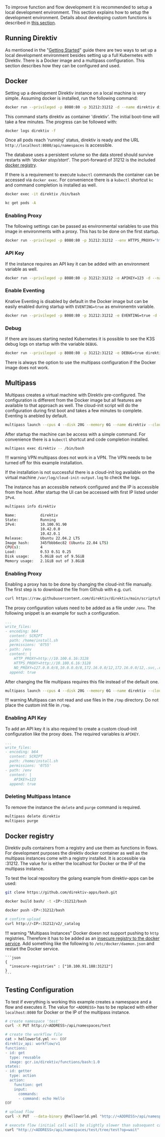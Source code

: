 To improve function and flow development it is recommended to setup a local development environment. This section explains how to setup the development environment. Details about developing custom functions is described in <a href="../getting_started/advanced/making-functions">this section</a>.

## Running Direktiv

As mentioned in the "[Getting Started](../getting_started/index.md)" guide there are two ways to set up a local development environment besides setting up a full Kubernetes with Direktiv. There is a Docker image and a multipass configuration. This section describes how they can be configured and used. 

## Docker

Setting up a development Direktiv instance on a local machine is very simple. Assuming docker is installed, run the following command:


```sh title="Starting Direktiv"
docker run --privileged -p 8080:80 -p 31212:31212 -d --name direktiv direktiv/direktiv-kube
```

This command starts direktiv as container 'direktiv'. The initial boot-time will take a few minutes. The progress can be followed with:

```sh title="Direktiv Docker Logs"
docker logs direktiv -f
```

Once all pods reach 'running' status, direktiv is ready and the URL `http://localhost:8080/api/namespaces` is accessible.

The database uses a persistent volume so the data stored should survive restarts with *'docker stop/start'*. The port-forward of 31212 is the included [docker registry](#docker-registry).

If there is a requirement to execute `kubectl` commands the container can be accessed via `docker exec`. For convenience there is a `kubectl` shortcut `kc` and command completion is installed as well.

```sh title="Accessing Shell"
docker exec -it direktiv /bin/bash

kc get pods -A
```

### Enabling Proxy

The following settings can be passed as environmental variables to use this image in environments with a proxy. This has to be done on the first startup. 

```sh title="Proxy Settings"
docker run --privileged -p 8080:80 -p 31212:31212 --env HTTPS_PROXY="http://<proxy-address>:443" --env NO_PROXY="127.0.0.0/8,10.0.0.0/8,172.16.0.0/12,172.16.0.0/12,.svc,.default,.local,.cluster.local,localhost,.direktiv-services-direktiv" -d --name direktiv -ti direktiv/direktiv-kube
```

### API Key

If the instance requires an API key it can be added with an environment variable as well.

```sh title="Enable API Key"
docker run --privileged -p 8080:80 -p 31212:31212 -e APIKEY=123 -d --name direktiv -ti direktiv/direktiv-kube
```

### Enable Eventing

Knative Eventing is disabled by default in the Docker image but can be easily enabled during startup with `EVENTING=true` as environemtn variable.

```sh title="Enable Eventing"
docker run --privileged -p 8080:80 -p 31212:31212 -e EVENTING=true -d --name direktiv -ti direktiv/direktiv-kube
```

### Debug

If there are issues starting nested Kubernetes it is possible to see the K3S debug logs on startup with the variable `DEBUG`.

```sh title="Enable Eventing"
docker run --privileged -p 8080:80 -p 31212:31212 -e DEBUG=true direktiv/direktiv-kube
```

There is always the option to use the multipass configuration if the Docker image does not work.

## Multipass

Multipass creates a virtual machine with Direktiv pre-configured. The configuration is different from the Docker image but all features are available to that approach as well. The cloud-init script will do the configuration during first boot and takes a few minutes to complete. Eventing is anebled by default.

```sh title="Start Multipass Instance"
multipass launch --cpus 4 --disk 20G --memory 6G --name direktiv --cloud-init https://raw.githubusercontent.com/direktiv/direktiv/main/scripts/build/docker/all/multipass/init.yaml
```

After startup the machine can be access with a simple command. For convenience there is a `kubectl` shortcut and code completion installed. 

```sh title="Accessing Shell"
multipass exec direktiv -- /bin/bash
```

!!! warning VPN
    multipass does not work in a VPN. The VPN needs to be turned off for this example installation.

If the installation is not successful there is a cloud-init log available on the virtual machine `/var/log/cloud-init-output.log` to check the logs.

The instance has an accessible network configured and the IP is accessible from the host. After startup the UI can be accessed with first IP listed under `IPv4`. 

```sh title="Display IP"
multipass info direktiv

Name:           direktiv
State:          Running
IPv4:           10.100.91.90
                10.42.0.0
                10.42.0.1
Release:        Ubuntu 22.04.2 LTS
Image hash:     345fbbb6ec82 (Ubuntu 22.04 LTS)
CPU(s):         4
Load:           0.53 0.51 0.25
Disk usage:     5.0GiB out of 9.5GiB
Memory usage:   2.1GiB out of 3.8GiB
```


### Enabling Proxy

Enabling a proxy has to be done by changing the cloud-init file manually. The first step is to download the file from Github with e.g. curl.


```sh title="Download Cloud-Init"
curl https://raw.githubusercontent.com/direktiv/direktiv/main/scripts/build/docker/all/multipass/init.yaml > myinit.yaml
```

The proxy configuration values need to be added as a file under `/env`. The following snippet is an example for such a configuration.

```yaml title="Proxy YAML"
...
write_files:
- encoding: b64
  content: SCRIPT
  path: /home/install.sh
  permissions: '0755'
- path: /env
  content: |
    HTTP_PROXY=http://10.100.6.16:3128
    HTTPS_PROXY=http://10.100.6.16:3128
    NO_PROXY=127.0.0.0/8,10.0.0.0/8,172.16.0.0/12,172.16.0.0/12,.svc,.default,.local,.cluster.local,localhost,.direktiv-services-direktiv
  append: true
```

After changing the file multipass requires this file instead of the default one.

```sh title="Custom Cloud-Init"
multipass launch --cpus 4 --disk 20G --memory 6G --name direktiv --cloud-init myinit.yaml
```

!!! warning 
    Multipass can not read and use files in the `/tmp` directory. Do not place the custom init file in `/tmp`.

### Enabling API Key

To add an API key it is also required to create a custom cloud-init configuration like the proxy does. The required variables is `APIKEY`.

```yaml title="API Key YAML"
...
write_files:
- encoding: b64
  content: SCRIPT
  path: /home/install.sh
  permissions: '0755'
- path: /env
  content: |
    APIKEY=123
  append: true
```

### Deleting Multipass Intance

To remove the instance the `delete` and `purge` command is required.

```sh title="Delete Multipass Instance"
multipass delete direktiv
multipass purge
```

## Docker registry

Direktiv pulls containers from a registry and use them as functions in flows. For development purposes the direktiv docker container as well as the multipass instances come with a registry installed. It is accessible via <IP>:31212. The value for <IP> is either the localhost for Docker or the IP of the multipass instance.

To test the local repository the golang example from direktiv-apps can be used:

```sh
git clone https://github.com/direktiv-apps/bash.git

docker build bash/ -t <IP>:31212/bash

docker push <IP>:31212/bash

# confirm upload
curl http://<IP>:31212/v2/_catalog

```

!!! warning "Multipass Instances"
    Docker doesn not support pushing to `http` registries. Therefore it has to be added as an [insecure registry to the docker service](https://docs.docker.com/registry/insecure/). Add something like the following to `/etc/docker/daemon.json` and restart the Docker service.

    ```json
    {
      "insecure-registries" : ["10.100.91.188:31212"]
    }
    ```

## Testing Configuration

To test if everything is working this example creates a namespace and a flow and executes it. The value for `<ADDRESS>` has to be replaced with either `localhost:8080` for Docker or the IP of the multipass instance. 

```sh title="Testing Installation"
# create namespace 'test'
curl -X PUT http://<ADDRESS>/api/namespaces/test

# create the workflow file
cat > helloworld.yml <<- EOF
direktiv_api: workflow/v1
functions:
- id: get
  type: reusable
  image: gcr.io/direktiv/functions/bash:1.0
states:
- id: getter
  type: action
  action:
    function: get
    input:
      commands:
      - command: echo Hello
EOF

# upload flow
curl -X PUT  --data-binary @helloworld.yml "http://<ADDRESS>/api/namespaces/test/tree/test?op=create-workflow"

# execute flow (initial call will be slightly slower than subsequent calls)
curl "http://<ADDRESS>/api/namespaces/test/tree/test?op=wait"
```

